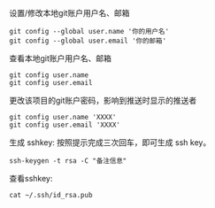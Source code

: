 设置/修改本地git账户用户名、邮箱

```
git config --global user.name '你的用户名'
git config --global user.email '你的邮箱'
```

查看本地git账户用户名、邮箱

```
git config user.name
git config user.email
```

更改该项目的git账户密码，影响到推送时显示的推送者

```git
git config user.name 'XXXX'
git config user.email 'XXXX'
```

生成 sshkey: 按照提示完成三次回车，即可生成 ssh key。

`ssh-keygen -t rsa -C "备注信息" `

查看sshkey:

`cat ~/.ssh/id_rsa.pub`
